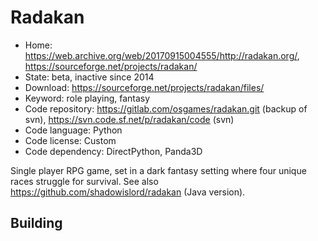 # Radakan

- Home: https://web.archive.org/web/20170915004555/http://radakan.org/, https://sourceforge.net/projects/radakan/
- State: beta, inactive since 2014
- Download: https://sourceforge.net/projects/radakan/files/
- Keyword: role playing, fantasy
- Code repository: https://gitlab.com/osgames/radakan.git (backup of svn), https://svn.code.sf.net/p/radakan/code (svn)
- Code language: Python
- Code license: Custom
- Code dependency: DirectPython, Panda3D

Single player RPG game, set in a dark fantasy setting where four unique races struggle for survival.
See also https://github.com/shadowislord/radakan (Java version).

## Building
